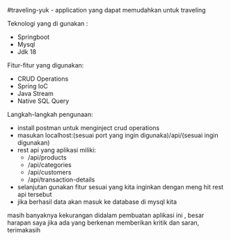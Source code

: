 #traveling-yuk - application yang dapat memudahkan untuk traveling

Teknologi yang di gunakan :
- Springboot
- Mysql
- Jdk 18
  
Fitur-fitur yang digunakan:
- CRUD Operations
- Spring IoC
- Java Stream
- Native SQL Query

Langkah-langkah pengunaan:
- install postman untuk menginject crud operations
- masukan localhost:(sesuai port yang ingin digunaka)/api/(sesuai ingin digunakan)
- rest api yang aplikasi miliki:
  - /api/products
  - /api/categories
  - /api/customers
  - /api/transaction-details
- selanjutan gunakan fitur sesuai yang kita inginkan dengan meng hit rest api tersebut
- jika berhasil data akan masuk ke database di mysql kita

masih banyaknya kekurangan didalam pembuatan aplikasi ini , besar harapan saya jika ada yang berkenan memberikan kritik dan saran, terimakasih
